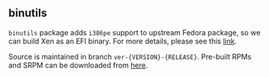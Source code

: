 ## binutils

`binutils` package adds `i386pe` support to upstream Fedora package, so we can build Xen as an EFI binary. For more details, please see this [link](https://wiki.xenproject.org/wiki/Xen_EFI).

Source is maintained in branch `ver-{VERSION}-{RELEASE}`. Pre-built RPMs and SRPM can be downloaded from [here](https://drive.google.com/open?id=0B_tTbuxmuRzIR05wQ3E1eWVyaGs).
